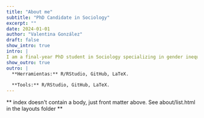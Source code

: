```yaml
---
title: "About me"
subtitle: "PhD Candidate in Sociology"
excerpt: ""
date: 2024-01-01
author: "Valentina González"
draft: false
show_intro: true
intro: |
I am a final-year PhD student in Sociology specializing in gender inequalities and social stratification. My current research focuses on care work and life trajectories, using data from a longitudinal survey through cross-sectional and sequence-based analyses.
show_outro: true
outro: |
  **Herramientas:** R/RStudio, GitHub, LaTeX.
  
  **Tools:** R/RStudio, GitHub, LaTeX.
---
```


** index doesn't contain a body, just front matter above.
See about/list.html in the layouts folder **
